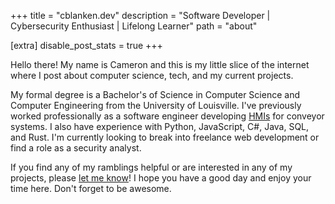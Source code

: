 +++
title = "cblanken.dev"
description = "Software Developer | Cybersecurity Enthusiast | Lifelong Learner"
path = "about"

[extra]
disable_post_stats = true
+++

Hello there! My name is Cameron and this is my little slice of the internet
where I post about computer science, tech, and my current projects.

My formal degree is a Bachelor's of Science in Computer Science and Computer
Engineering from the University of Louisville. I've previously worked
professionally as a software engineer developing
[HMIs](https://realpars.com/what-is-hmi/) for conveyor systems. I also have
experience with Python, JavaScript, C#, Java, SQL, and Rust. I'm currently
looking to break into freelance web development or find a role as a security
analyst.

If you find any of my ramblings helpful or are interested in any of my
projects, please
[let&nbsp;me&nbsp;know](mailto:contact@cblanken.dev)! I hope
you have a good day and enjoy your time here. Don't forget to be awesome.
